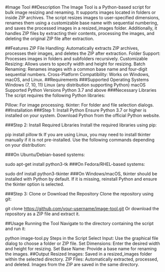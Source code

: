 #Image Tool
##Description
The Image Tool is a Python-based script for bulk image resizing and renaming. It supports images located in folders or inside ZIP archives. The script resizes images to user-specified dimensions, renames them using a customizable base name with sequential numbering, and saves the processed images in a resized_images folder.
Additionally, it handles ZIP files by extracting their contents, processing the images, and deleting the original ZIP file after extraction.

##Features
ZIP File Handling: Automatically extracts ZIP archives, processes their images, and deletes the ZIP after extraction.
Folder Support: Processes images in folders and subfolders recursively.
Customizable Resizing: Allows users to specify width and height for resizing.
Batch Renaming: Renames images with a common base name and four-digit sequential numbers.
Cross-Platform Compatibility: Works on Windows, macOS, and Linux.
##Requirements
###Supported Operating Systems
Windows (7, 10, 11)
Linux (any distribution supporting Python)
macOS
Supported Python Versions
Python 3.7 and above
###Necessary Libraries
The script requires the following Python libraries:

Pillow: For image processing.
tkinter: For folder and file selection dialogs.
##Installation
###Step 1: Install Python
Ensure Python 3.7 or higher is installed on your system. Download Python from the official Python website.

###Step 2: Install Required Libraries
Install the required libraries using pip:

pip install pillow tk
If you are using Linux, you may need to install tkinter manually if it is not pre-installed. Use the following commands depending on your distribution:

###On Ubuntu/Debian-based systems:

sudo apt-get install python3-tk
###On Fedora/RHEL-based systems:

sudo dnf install python3-tkinter
###On Windows/macOS, tkinter should be installed with Python by default. If it is missing, reinstall Python and ensure the tkinter option is selected.

###Step 3: Clone or Download the Repository
Clone the repository using git:

git clone https://github.com/your-username/image-tool.git
Or download the repository as a ZIP file and extract it.

##Usage
Running the Tool
Navigate to the directory containing the script and run it:

python image-tool.py
Steps in the Script
Select Input: Use the graphical file dialog to choose a folder or ZIP file.
Set Dimensions: Enter the desired width and height for resizing.
Set Base Name: Provide a base name for renaming the images.
##Output
Resized Images: Saved in a resized_images folder within the selected directory.
ZIP Files: Automatically extracted, processed, and deleted. Images from the ZIP are saved in the same directory.
